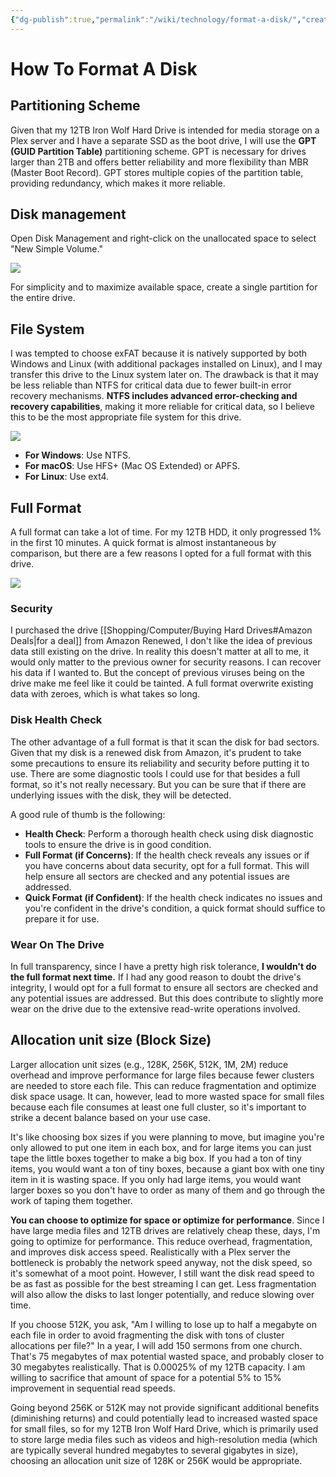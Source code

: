 ```yaml
---
{"dg-publish":true,"permalink":"/wiki/technology/format-a-disk/","created":"Jul 02, 2024, 10:41 AM"}
---
```



# How To Format A Disk

## Partitioning Scheme

Given that my 12TB Iron Wolf Hard Drive is intended for media storage on a Plex server and I have a separate SSD as the boot drive, I will use the **GPT (GUID Partition Table)** partitioning scheme. GPT is necessary for drives larger than 2TB and offers better reliability and more flexibility than MBR (Master Boot Record). GPT stores multiple copies of the partition table, providing redundancy, which makes it more reliable.

## Disk management

Open Disk Management and right-click on the unallocated space to select "New Simple Volume."

![](https://i.imgur.com/EPbwQzn.png)

For simplicity and to maximize available space, create a single partition for the entire drive.

## File System

I was tempted to choose exFAT because it is natively supported by both Windows and Linux (with additional packages installed on Linux), and I may transfer this drive to the Linux system later on. The drawback is that it may be less reliable than NTFS for critical data due to fewer built-in error recovery mechanisms. **NTFS includes advanced error-checking and recovery capabilities**, making it more reliable for critical data, so I believe this to be the most appropriate file system for this drive.

![](https://i.imgur.com/BpdT8fs.png)

- **For Windows**: Use NTFS.
- **For macOS**: Use HFS+ (Mac OS Extended) or APFS.
- **For Linux**: Use ext4.

## Full Format

A full format can take a lot of time. For my 12TB HDD, it only progressed 1% in the first 10 minutes. A quick format is almost instantaneous by comparison, but there are a few reasons I opted for a full format with this drive. 

![](https://i.imgur.com/LTiXCXI.png)

### Security

I purchased the drive [[Shopping/Computer/Buying Hard Drives#Amazon Deals\|for a deal]] from Amazon Renewed, I don't like the idea of previous data still existing on the drive. In reality this doesn't matter at all to me, it would only matter to the previous owner for security reasons. I can recover his data if I wanted to. But the concept of previous viruses being on the drive make me feel like it could be tainted. A full format overwrite existing data with zeroes, which is what takes so long.

### Disk Health Check

The other advantage of a full format is that it scan the disk for bad sectors. Given that my disk is a renewed disk from Amazon, it's prudent to take some precautions to ensure its reliability and security before putting it to use. There are some diagnostic tools I could use for that besides a full format, so it's not really necessary. But you can be sure that if there are underlying issues with the disk, they will be detected.

A good rule of thumb is the following:

- **Health Check**: Perform a thorough health check using disk diagnostic tools to ensure the drive is in good condition.
- **Full Format (if Concerns)**: If the health check reveals any issues or if you have concerns about data security, opt for a full format. This will help ensure all sectors are checked and any potential issues are addressed.
- **Quick Format (if Confident)**: If the health check indicates no issues and you're confident in the drive's condition, a quick format should suffice to prepare it for use.

### Wear On The Drive

In full transparency, since I have a pretty high risk tolerance, **I wouldn't do the full format next time.** If I had any good reason to doubt the drive's integrity, I would opt for a full format to ensure all sectors are checked and any potential issues are addressed. But this does contribute to slightly more wear on the drive due to the extensive read-write operations involved.

## Allocation unit size (Block Size)

Larger allocation unit sizes (e.g., 128K, 256K, 512K, 1M, 2M) reduce overhead and improve performance for large files because fewer clusters are needed to store each file. This can reduce fragmentation and optimize disk space usage. It can, however, lead to more wasted space for small files because each file consumes at least one full cluster, so it's important to strike a decent balance based on your use case.

It's like choosing box sizes if you were planning to move, but imagine you're only allowed to put one item in each box, and for large items you can just tape the little boxes together to make a big box. If you had a ton of tiny items, you would want a ton of tiny boxes, because a giant box with one tiny item in it is wasting space. If you only had large items, you would want larger boxes so you don't have to order as many of them and go through the work of taping them together.

**You can choose to optimize for space or optimize for performance**. Since I have large media files and 12TB drives are relatively cheap these, days, I'm going to optimize for performance. This reduce overhead, fragmentation, and improves disk access speed. Realistically with a Plex server the bottleneck is probably the network speed anyway, not the disk speed, so it's somewhat of a moot point. However, I still want the disk read speed to be as fast as possible for the best streaming I can get. Less fragmentation will also allow the disks to last longer potentially, and reduce slowing over time.

If you choose 512K, you ask, "Am I willing to lose up to half a megabyte on each file in order to avoid fragmenting the disk with tons of cluster allocations per file?" In a year, I will add 150 sermons from one church. That's 75 megabytes of max potential wasted space, and probably closer to 30 megabytes realistically. That is 0.00025% of my 12TB capacity. I am willing to sacrifice that amount of space for a potential 5% to 15% improvement in sequential read speeds.

Going beyond 256K or 512K may not provide significant additional benefits (diminishing returns) and could potentially lead to increased wasted space for small files, so for my 12TB Iron Wolf Hard Drive, which is primarily used to store large media files such as videos and high-resolution media (which are typically several hundred megabytes to several gigabytes in size), choosing an allocation unit size of 128K or 256K would be appropriate.